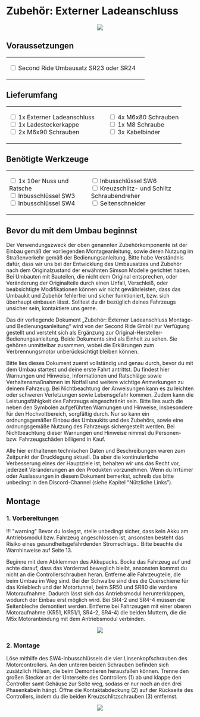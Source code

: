 # Zubehör: Externer Ladeanschluss

<p align="center">
  <img src="https://github.com/user-attachments/assets/8fabef5a-67ad-4798-9a29-ee628a3ae56c" />
</p>


<h2>Voraussetzungen</h2>
<table>
  <tr>
    <td valign="top">
      <ul style="list-style-type: none; padding-left: 0;">
        <li><input type="checkbox"> Second Ride Umbausatz SR23 oder SR24</li>
      </ul>
    </td>
    <td></td>
  </tr>
</table>

<h2>Lieferumfang</h2>
<table>
  <tr>
    <td valign="top">
      <ul style="list-style-type: none; padding-left: 0;">
        <li><input type="checkbox"> 1x Externer Ladeanschluss</li>
        <li><input type="checkbox"> 1x Ladesteckerkappe</li>
        <li><input type="checkbox"> 2x M6x90 Schrauben</li>
      </ul>
    </td>
    <td valign="top" style="padding-left: 30px;">
      <ul style="list-style-type: none; padding-left: 0;">
        <li><input type="checkbox"> 4x M6x80 Schrauben</li>
        <li><input type="checkbox"> 1x M8 Schraube</li>
        <li><input type="checkbox"> 3x Kabelbinder</li>
      </ul>
    </td>
  </tr>
</table>

<h2>Benötigte Werkzeuge</h2>
<table>
  <tr>
    <td valign="top">
      <ul style="list-style-type: none; padding-left: 0;">
        <li><input type="checkbox"> 1x 10er Nuss und Ratsche</li>
        <li><input type="checkbox"> Inbusschlüssel SW3</li>
        <li><input type="checkbox"> Inbusschlüssel SW4</li>
      </ul>
    </td>
    <td valign="top" style="padding-left: 30px;">
      <ul style="list-style-type: none; padding-left: 0;">
        <li><input type="checkbox"> Inbusschlüssel SW6</li>
        <li><input type="checkbox"> Kreuzschlitz- und Schlitz Schraubendreher</li>
        <li><input type="checkbox"> Seitenschneider</li>
      </ul>
    </td>
  </tr>
</table>


## Bevor du mit dem Umbau beginnst

Der Verwendungszweck der oben genannten Zubehörkomponente ist der Einbau gemäß der vorliegenden Montageanleitung, sowie deren Nutzung im Straßenverkehr gemäß der Bedienungsanleitung. Bitte habe Verständnis dafür, dass wir uns bei der Entwicklung des Umbausatzes und Zubehör nach dem Originalzustand der erwähnten Simson Modelle gerichtet haben. Bei Umbauten mit Bauteilen, die nicht dem Original entsprechen, oder Veränderung der Originalteile durch einen Unfall, Verschleiß, oder beabsichtigte Modifikationen können wir nicht gewährleisten, dass das Umbaukit und Zubehör fehlerfrei und sicher funktioniert, bzw. sich überhaupt einbauen lässt. Solltest du dir bezüglich deines Fahrzeugs unsicher sein, kontaktiere uns gerne.


Das dir vorliegende Dokument „Zubehör: Externer Ladeanschluss Montage- und Bedienungsanleitung“ wird von der Second Ride GmbH zur Verfügung gestellt und versteht sich als Ergänzung zur Original-Hersteller-Bedienungsanleitung. Beide Dokumente sind als Einheit zu sehen. Sie gehören unmittelbar zusammen, wobei die Erklärungen zum Verbrennungsmotor unberücksichtigt bleiben können.


Bitte lies dieses Dokument zuerst vollständig und genau durch, bevor du mit dem Umbau startest und deine erste Fahrt antrittst. Du findest hier Warnungen und Hinweise, Informationen und Ratschläge sowie Verhaltensmaßnahmen im Notfall und weitere wichtige Anmerkungen zu deinem Fahrzeug. Bei Nichtbeachtung der Anweisungen kann es zu leichten oder schweren Verletzungen sowie Lebensgefahr kommen. Zudem kann die Leistungsfähigkeit des Fahrzeugs eingeschränkt sein. Bitte lies auch die neben den Symbolen aufgeführten Warnungen und Hinweise, insbesondere für den Hochvoltbereich, sorgfältig durch. Nur so kann ein ordnungsgemäßer Einbau des Umbaukits und des Zubehörs, sowie eine ordnungsgemäße Nutzung des Fahrzeugs sichergestellt werden. Bei Nichtbeachtung dieser Warnungen und Hinweise nimmst du Personen- bzw. Fahrzeugschäden billigend in Kauf.


Alle hier enthaltenen technischen Daten und Beschreibungen waren zum Zeitpunkt der Drucklegung aktuell. Da aber die kontinuierliche Verbesserung eines der Hauptziele ist, behalten wir uns das Recht vor, jederzeit Veränderungen an den Produkten vorzunehmen. Wenn du Irrtümer oder Auslassungen in diesem Dokument bemerkst, schreib das bitte unbedingt in den Discord-Channel (siehe Kapitel “Nützliche Links”). 


## Montage

### 1. Vorbereitungen

!!! "warning" 
    Bevor du loslegst, stelle unbedingt sicher, dass kein Akku am Antriebsmodul bzw. Fahrzeug angeschlossen ist, ansonsten besteht das Risiko eines gesundheitsgefährdenden Stromschlags.. Bitte beachte die Warnhinweise auf Seite 13.

Beginne mit dem Abklemmen des Akkupacks. Bocke das Fahrzeug auf und achte darauf, dass das Vorderrad beweglich bleibt, ansonsten kommst du nicht an die Controllerschrauben heran. Entferne alle Fahrzeugteile, die beim Umbau im Weg sind. Bei der Schwalbe sind dies die Querschiene für das Knieblech und der Motortunnel, beim SR50 und SR80 die vordere Motoraufnahme. Dadurch lässt sich das Antriebsmodul herunterklappen, wodurch der Einbau erst möglich wird. Bei SR4-2 und SR4-4 müssen die Seitenbleche demontiert werden. Entferne bei Fahrzeugen mit einer oberen Motoraufnahme (KR51, KR51/1, SR4-2, SR4-4) die beiden Muttern, die die M5x Motoranbindung mit dem Antriebsmodul verbinden.

<p align="center">
  <img src="https://github.com/user-attachments/assets/d4611120-d065-4c8e-be1a-f1c650568955" />
</p>


### 2. Montage


Löse mithilfe des SW4-Inbusschlüssels die vier Linsenkopfschrauben des Motorcontrollers. An den unteren beiden Schrauben befinden sich zusätzlich Hülsen, die beim Demontieren herausfallen können. Trenne den großen Stecker an der Unterseite des Controllers (1) ab und klappe den Controller samt Gehäuse zur Seite weg, sodass er nur noch an den drei Phasenkabeln hängt. Öffne die Kontaktabdeckung (2) auf der Rückseite des Controllers, indem du die beiden Kreuzschlitzschrauben (3) entfernst. 

<p align="center">
  <img src="https://github.com/user-attachments/assets/d4611120-d065-4c8e-be1a-f1c650568955" />
</p>



